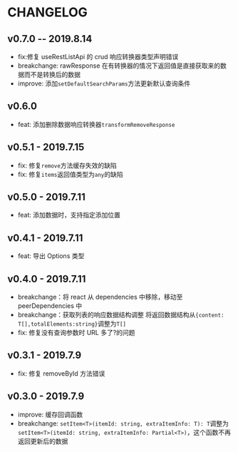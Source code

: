 # CHANGELOG

## v0.7.0 -- 2019.8.14

- fix:修复 useRestListApi 的 crud 响应转换器类型声明错误
- breakchange: rawResponse 在有转换器的情况下返回值是直接获取来的数据而不是转换后的数据
- improve: 添加`setDefaultSearchParams`方法更新默认查询条件

## v0.6.0

- feat: 添加删除数据响应转换器`transformRemoveResponse`

## v0.5.1 - 2019.7.15

- fix: 修复`remove`方法缓存失效的缺陷
- fix: 修复`items`返回值类型为`any`的缺陷

## v0.5.0 - 2019.7.11

- feat: 添加数据时，支持指定添加位置

## v0.4.1 - 2019.7.11

- feat: 导出 Options 类型

## v0.4.0 - 2019.7.11

- breakchange：将 react 从 dependencies 中移除，移动至 peerDependencies 中
- breakchange：获取列表的响应数据结构调整 将返回数据结构从`{content: T[],totalElements:string}`调整为`T[]`
- fix: 修复没有查询参数时 URL 多了?的问题

## v0.3.1 - 2019.7.9

- fix: 修复 removeById 方法错误

## v0.3.0 - 2019.7.9

- improve: 缓存回调函数
- breakchange: `setItem<T>(itemId: string, extraItemInfo: T): T`调整为`setItem<T>(itemId: string, extraItemInfo: Partial<T>)`，这个函数不再返回更新后的数据
